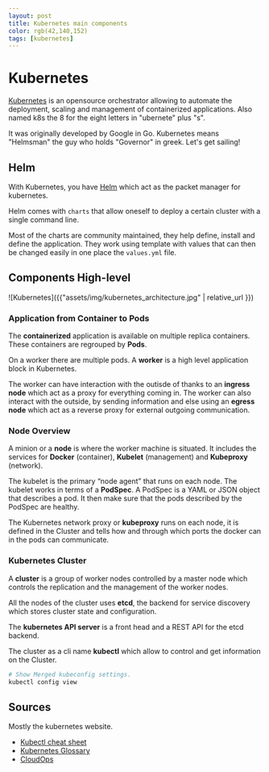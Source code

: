 ```yaml
---
layout: post
title: Kubernetes main components
color: rgb(42,140,152)
tags: [kubernetes]
---
```


# Kubernetes

[Kubernetes](https://kubernetes.io/) is an opensource orchestrator allowing to automate the deployment, scaling and management of containerized applications.
Also named k8s the 8 for the eight letters in "ubernete" plus "s".

It was originally developed by Google in Go.
Kubernetes means "Helmsman" the guy who holds "Governor" in greek. Let's get sailing!

## Helm

With Kubernetes, you have [Helm](https://helm.sh/) which act as the packet manager for kubernetes.

Helm comes with `charts` that allow oneself to deploy a certain cluster with a single command line. 

Most of the charts are community maintained, they help define, install and define the application.
They work using template with values that can then be changed easily in one place the `values.yml` file.

## Components High-level

![Kubernetes]({{"assets/img/kubernetes_architecture.jpg" | relative_url }})

### Application from Container to Pods

The **containerized** application is available on multiple replica containers. 
These containers are regrouped by **Pods**.

On a worker there are multiple pods. 
A **worker** is a high level application block in Kubernetes.

The worker can have interaction with the outisde of thanks to an **ingress node** which act as a proxy for everything coming in.
The worker can also interact with the outside, by sending information and else using an **egress node** which act as a reverse proxy for external outgoing communication.

### Node Overview

A minion or a **node** is where the worker machine is situated.
It includes the services for **Docker** (container), **Kubelet** (management) and **Kubeproxy** (network). 

The kubelet is the primary “node agent” that runs on each node. The kubelet works in terms of a **PodSpec**. 
A PodSpec is a YAML or JSON object that describes a pod.
It then make sure that the pods described by the PodSpec are healthy. 

The Kubernetes network proxy or **kubeproxy** runs on each node, it is defined in the Cluster and tells how and through which ports the docker can in the pods can communicate. 

### Kubernetes Cluster

A **cluster** is a group of worker nodes controlled by a master node which controls the replication and the management of the worker nodes.

All the nodes of the cluster uses **etcd**, the backend for service discovery which stores cluster state and configuration.

The **kubernetes API server** is a front head and a REST API for the etcd backend.

The cluster as a cli name **kubectl** which allow to control and get information on the Cluster.

```bash
# Show Merged kubeconfig settings.
kubectl config view
```


## Sources

Mostly the kubernetes website.

- [Kubectl cheat sheet](https://kubernetes.io/docs/reference/kubectl/cheatsheet/)
- [Kubernetes Glossary](https://kubernetes.io/docs/reference/glossary/?fundamental=true)
- [CloudOps](https://www.cloudops.com/)
